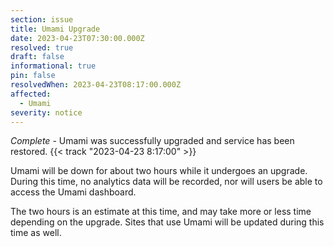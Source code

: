 ```yaml
---
section: issue
title: Umami Upgrade
date: 2023-04-23T07:30:00.000Z
resolved: true
draft: false
informational: true
pin: false
resolvedWhen: 2023-04-23T08:17:00.000Z
affected:
  - Umami
severity: notice
---
```

*Complete* - Umami was successfully upgraded and service has been restored. {{< track "2023-04-23 8:17:00" >}}

Umami will be down for about two hours while it undergoes an upgrade. During this time, no analytics data will be recorded, nor will users be able to access the Umami dashboard.

The two hours is an estimate at this time, and may take more or less time depending on the upgrade. Sites that use Umami will be updated during this time as well.